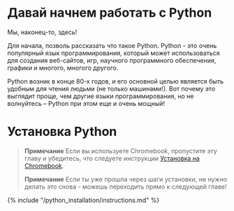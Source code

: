 # Давай начнем работать с Python

Мы, наконец-то, здесь!

Для начала, позволь рассказать что такое Python. Python - это очень популярный язык программирования, который может использоваться для создания веб-сайтов, игр, научного программного обеспечения, графики и многого, многого другого.

Python возник в конце 80-х годов, и его основной целью является быть удобным для чтения людьми (не только машинами!). Вот почему это выглядит проще, чем другие языки программирования, но не волнуйтесь – Python при этом еще и очень мощный!

# Установка Python

> **Примечание** Если вы используете Chromebook, пропустите эту главу и убедитесь, что следуете инструкции [Установка на Chromebook](../chromebook_setup/README.md).
> 
> **Примечание** Если ты уже прошла через шаги установки, не нужно делать это снова - можешь переходить прямо к следующей главе!

{% include "/python_installation/instructions.md" %}